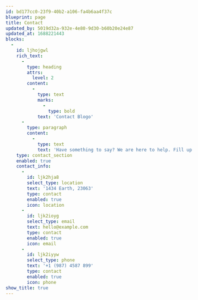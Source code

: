 ```yaml
---
id: bd177cc0-23f9-40b2-a106-fa4b6aa4f37c
blueprint: page
title: Contact
updated_by: 5019d32a-932e-4e80-9d30-b60b20e24e87
updated_at: 1688221443
blocks:
  -
    id: ljhojgwl
    rich_text:
      -
        type: heading
        attrs:
          level: 2
        content:
          -
            type: text
            marks:
              -
                type: bold
            text: 'Contact Blogo'
      -
        type: paragraph
        content:
          -
            type: text
            text: 'Have something to say? We are here to help. Fill up the form or send email or call phone.'
    type: contact_section
    enabled: true
    contact_info:
      -
        id: ljk2hja8
        select_type: location
        text: '1434 Earth, 23063'
        type: contact
        enabled: true
        icon: location
      -
        id: ljk2ioyg
        select_type: email
        text: hello@example.com
        type: contact
        enabled: true
        icon: email
      -
        id: ljk2iyyw
        select_type: phone
        text: '+1 (987) 4587 899'
        type: contact
        enabled: true
        icon: phone
show_title: true
---
```

